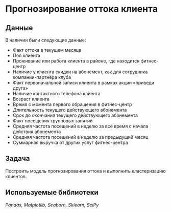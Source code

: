 # Прогнозирование оттока клиента
## Данные
В наличии были следующие данные:
 - Факт оттока в текущем месяце
 - Пол клиента
 - Проживание или работа клиента в районе, где находится фитнес-центр
 - Наличие у клиента скидки на абонемент, как для сотрудника компании-партнёра клуба
 - Факт первоначальной записи клиента в рамках акции «приведи друга»
 - Наличие контактного телефона клиента
 - Возраст клиента
 - Время с момента первого обращения в фитнес-центр
 - Длительность текущего действующего абонемента
 - Срок до окончания текущего действующего абонемента
 - Факт посещения групповых занятий
 - Средняя частота посещений в неделю за всё время с начала действия абонемента
 - Средняя частота посещений в неделю за предыдущий месяц
 - Суммарная выручка от других услуг фитнес-центра
 
 
## Задача
Построить модель прогнозирования оттока и выполнить кластеризацию клиентов.
## Используемые библиотеки
*Pandas, Matplotlib, Seaborn, Sklearn, SciPy*
